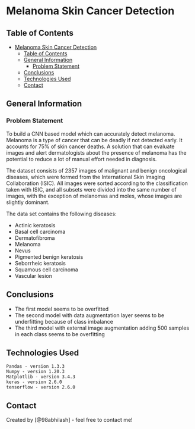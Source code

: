 # Melanoma Skin Cancer Detection

## Table of Contents
- [Melanoma Skin Cancer Detection](#melanoma-skin-cancer-detection)
  - [Table of Contents](#table-of-contents)
  - [General Information](#general-information)
    - [Problem Statement](#problem-statement)
  - [Conclusions](#conclusions)
  - [Technologies Used](#technologies-used)
  - [Contact](#contact)


## General Information
### Problem Statement
To build a CNN based model which can accurately detect melanoma. Melanoma is a type of cancer that can be deadly if not detected early. It accounts for 75% of skin cancer deaths. A solution that can evaluate images and alert dermatologists about the presence of melanoma has the potential to reduce a lot of manual effort needed in diagnosis.

The dataset consists of 2357 images of malignant and benign oncological diseases, which were formed from the International Skin Imaging Collaboration (ISIC). All images were sorted according to the classification taken with ISIC, and all subsets were divided into the same number of images, with the exception of melanomas and moles, whose images are slightly dominant.


The data set contains the following diseases:

* Actinic keratosis
* Basal cell carcinoma
* Dermatofibroma
* Melanoma
* Nevus
* Pigmented benign keratosis
* Seborrheic keratosis
* Squamous cell carcinoma
* Vascular lesion


## Conclusions
- The first model seems to be overfitted
- The second model with data augmentation layer seems to be underfitting because of class imbalance
- The third model with external image augmentation adding 500 samples in each class seems to be overfitting

## Technologies Used
    Pandas - version 1.3.3
    Numpy - version 1.20.3
    Matplotlib - version 3.4.3
    keras - version 2.6.0
    tensorflow - version 2.6.0



## Contact
Created by [@98abhilash] - feel free to contact me!
